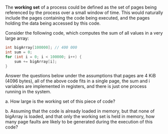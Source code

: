 The **working set** of a process could be defined as the set of pages being referenced by the process over a small window of time. This would naturally include the pages containing the code being executed, and the pages holding the data being accessed by this code.

Consider the following code, which computes the sum of all values in a very large array:

```c
int bigArray[100000]; // 400 000
int sum = 0;
for (int i = 0; i < 100000; i++) {
    sum += bigArray[i];
}
```

Answer the questions below under the assumptions that pages are 4 KiB (4096 bytes), all of the above code fits in a single page, the sum and i variables are implemented in registers, and there is just one process running in the system.

a. How large is the working set of this piece of code?


b. Assuming that the code is already loaded in memory, but that none of bigArray is loaded, and that only the working set is held in memory, how many page faults are likely to be generated during the execution of this code?

